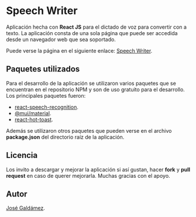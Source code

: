 # Speech Writer
Aplicación hecha con **React JS** para el dictado de voz para convertir con a texto. La aplicación consta de una sola página que puede ser accedida desde un navegador web que sea soportado.

Puede verse la página en el siguiente enlace: [Speech Writer](https://josegaldamez.github.io/speech_writer/).

## Paquetes utilizados

Para el desarrollo de la aplicación se utilizaron varios paquetes que se encuentran en el repositorio NPM y son de uso gratuito para el desarrollo. Los principales paquetes fueron:

- [react-speech-recognition](https://github.com/JamesBrill/react-speech-recognition).
- [@mui/material](https://mui.com/).
- [react-hot-toast](https://react-hot-toast.com/docs).

Además se utilizaron otros paquetes que pueden verse en el archivo **package.json** del directorio raíz de la aplicación.

## Licencia

Los invito a descargar y mejorar la aplicación si así gustan, hacer **fork** y **pull request** en caso de querer mejorarla. Muchas gracias con el apoyo.

## Autor

[José Galdámez](https://josegaldamez.dev/).